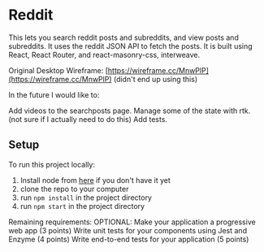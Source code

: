 # Reddit

This lets you search reddit posts and subreddits, and view posts and subreddits. It uses the reddit JSON API to fetch the posts. It is built using React, React Router, and react-masonry-css, interweave.

Original Desktop Wireframe: [https://wireframe.cc/MnwPlP](https://wireframe.cc/MnwPlP) (didn't end up using this)

In the future I would like to:

 Add videos to the searchposts page.
 Manage some of the state with rtk. (not sure if I actually need to do this)
 Add tests.

## Setup

To run this project locally:

1. Install node from [here](https://nodejs.org/en/download/current/) if you don't have it yet
2. clone the repo to your computer
3. run `npm install` in the project directory
4. run `npm start` in the project directory

Remaining requirements:
OPTIONAL: Make your application a progressive web app (3 points)
Write unit tests for your components using Jest and Enzyme (4 points)
Write end-to-end tests for your application (5 points)
